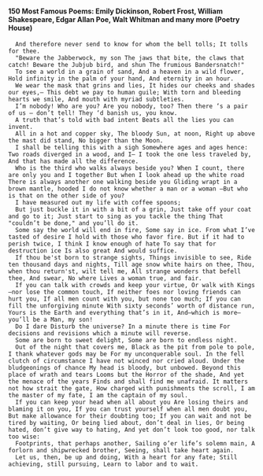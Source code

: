 #### 150 Most Famous Poems: Emily Dickinson, Robert Frost, William Shakespeare, Edgar Allan Poe, Walt Whitman and many more (Poetry House)
      And therefore never send to know for whom the bell tolls; It tolls for thee.
      "Beware the Jabberwock, my son The jaws that bite, the claws that catch! Beware the Jubjub bird, and shun The frumious Bandersnatch!"
      To see a world in a grain of sand, And a heaven in a wild flower, Hold infinity in the palm of your hand, And eternity in an hour.
      We wear the mask that grins and lies, It hides our cheeks and shades our eyes,— This debt we pay to human guile; With torn and bleeding hearts we smile, And mouth with myriad subtleties.
      I’m nobody! Who are you? Are you nobody, too? Then there ‘s a pair of us — don’t tell! They ‘d banish us, you know.
      A truth that’s told with bad intent Beats all the lies you can invent.
      All in a hot and copper sky, The bloody Sun, at noon, Right up above the mast did stand, No bigger than the Moon.
      I shall be telling this with a sigh Somewhere ages and ages hence: Two roads diverged in a wood, and I— I took the one less traveled by, And that has made all the difference.
      Who is the third who walks always beside you? When I count, there are only you and I together But when I look ahead up the white road There is always another one walking beside you Gliding wrapt in a brown mantle, hooded I do not know whether a man or a woman —But who is that on the other side of you?
      I have measured out my life with coffee spoons;
      But just buckle it in with a bit of a grin, Just take off your coat and go to it; Just start to sing as you tackle the thing That "couldn’t be done," and you’ll do it.
      Some say the world will end in fire, Some say in ice. From what I’ve tasted of desire I hold with those who favor fire. But if it had to perish twice, I think I know enough of hate To say that for destruction ice Is also great And would suffice.
      If thou be'st born to strange sights, Things invisible to see, Ride ten thousand days and nights, Till age snow white hairs on thee, Thou, when thou return'st, wilt tell me, All strange wonders that befell thee, And swear, No where Lives a woman true, and fair.
      If you can talk with crowds and keep your virtue, Or walk with Kings—nor lose the common touch, If neither foes nor loving friends can hurt you, If all men count with you, but none too much; If you can fill the unforgiving minute With sixty seconds’ worth of distance run, Yours is the Earth and everything that’s in it, And—which is more—you’ll be a Man, my son!
      Do I dare Disturb the universe? In a minute there is time For decisions and revisions which a minute will reverse.
      Some are born to sweet delight, Some are born to endless night.
      Out of the night that covers me, Black as the pit from pole to pole, I thank whatever gods may be For my unconquerable soul. In the fell clutch of circumstance I have not winced nor cried aloud. Under the bludgeonings of chance My head is bloody, but unbowed. Beyond this place of wrath and tears Looms but the Horror of the shade, And yet the menace of the years Finds and shall find me unafraid. It matters not how strait the gate, How charged with punishments the scroll, I am the master of my fate, I am the captain of my soul.
      If you can keep your head when all about you Are losing theirs and blaming it on you, If you can trust yourself when all men doubt you, But make allowance for their doubting too; If you can wait and not be tired by waiting, Or being lied about, don’t deal in lies, Or being hated, don’t give way to hating, And yet don’t look too good, nor talk too wise:
      Footprints, that perhaps another, Sailing o’er life’s solemn main, A forlorn and shipwrecked brother, Seeing, shall take heart again.
      Let us, then, be up and doing, With a heart for any fate; Still achieving, still pursuing, Learn to labor and to wait.
